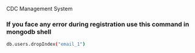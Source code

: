 CDC Management System

### If you face any error during registration use this command in mongodb shell

```bash
db.users.dropIndex("email_1")
```